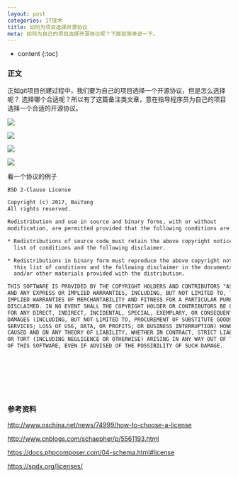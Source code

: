```yaml
---
layout: post
categories: IT技术
title: 如何为项目选择开源协议
meta: 如何为自己的项目选择开源协议呢？下面就简单说一下。
---
```

* content
{:toc}

### 正文

正如git项目创建过程中，我们要为自己的项目选择一个开源协议，但是怎么选择呢？
选择哪个合适呢？所以有了这篇备注类文章，意在指导程序员为自己的项目选择一个合适的开源协议。 

![]({{site.baseurl}}/images/20181123/000.jpg)

![]({{site.baseurl}}/images/20181123/001.png)

![]({{site.baseurl}}/images/20181123/002.png)

![]({{site.baseurl}}/images/20181123/003.png)


看一个协议的例子

```html
BSD 2-Clause License

Copyright (c) 2017, BaiYang
All rights reserved.

Redistribution and use in source and binary forms, with or without
modification, are permitted provided that the following conditions are met:

* Redistributions of source code must retain the above copyright notice, this
  list of conditions and the following disclaimer.

* Redistributions in binary form must reproduce the above copyright notice,
  this list of conditions and the following disclaimer in the documentation
  and/or other materials provided with the distribution.

THIS SOFTWARE IS PROVIDED BY THE COPYRIGHT HOLDERS AND CONTRIBUTORS "AS IS"
AND ANY EXPRESS OR IMPLIED WARRANTIES, INCLUDING, BUT NOT LIMITED TO, THE
IMPLIED WARRANTIES OF MERCHANTABILITY AND FITNESS FOR A PARTICULAR PURPOSE ARE
DISCLAIMED. IN NO EVENT SHALL THE COPYRIGHT HOLDER OR CONTRIBUTORS BE LIABLE
FOR ANY DIRECT, INDIRECT, INCIDENTAL, SPECIAL, EXEMPLARY, OR CONSEQUENTIAL
DAMAGES (INCLUDING, BUT NOT LIMITED TO, PROCUREMENT OF SUBSTITUTE GOODS OR
SERVICES; LOSS OF USE, DATA, OR PROFITS; OR BUSINESS INTERRUPTION) HOWEVER
CAUSED AND ON ANY THEORY OF LIABILITY, WHETHER IN CONTRACT, STRICT LIABILITY,
OR TORT (INCLUDING NEGLIGENCE OR OTHERWISE) ARISING IN ANY WAY OUT OF THE USE
OF THIS SOFTWARE, EVEN IF ADVISED OF THE POSSIBILITY OF SUCH DAMAGE.

```


<br/><br/><br/><br/><br/>
### 参考资料

<http://www.oschina.net/news/74999/how-to-choose-a-license>

<http://www.cnblogs.com/schaepher/p/5561193.html>

<https://docs.phpcomposer.com/04-schema.html#license>

<https://spdx.org/licenses/>


